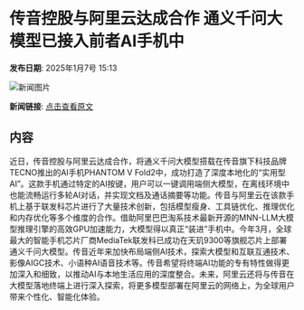 # 传音控股与阿里云达成合作 通义千问大模型已接入前者AI手机中

**发布日期**: 2025年1月7号 15:13

![新闻图片](https://pic.chinaz.com/picmap/202310311416147098_0.jpg)

**新闻链接**: [点击查看原文](https://www.aibase.com/zh/news/14529)

## 内容

近日，传音控股与阿里云达成合作，将通义千问大模型搭载在传音旗下科技品牌TECNO推出的AI手机PHANTOM V Fold2中，成功打造了深度本地化的“实用型AI”。这款手机通过特定的AI按键，用户可以一键调用端侧大模型，在离线环境中也能流畅运行多轮AI对话，并实现文档及通话摘要等功能。传音与阿里云在该款手机上基于联发科芯片进行了大量技术创新，包括模型瘦身、工具链优化、推理优化和内存优化等多个维度的合作。借助阿里巴巴淘系技术最新开源的MNN-LLM大模型推理引擎的高效GPU加速能力，大模型得以真正“装进”手机中。今年3月，全球最大的智能手机芯片厂商MediaTek联发科已成功在天玑9300等旗舰芯片上部署通义千问大模型。传音近年来加快布局端侧AI技术，探索大模型和互联互通技术、影像AIGC技术、小语种AI语音技术等。传音希望将终端AI功能的专有特性做得更加深入和细致，以推动AI与本地生活应用的深度整合。未来，阿里云还将与传音在大模型落地终端上进行深入探索，将更多模型部署在阿里云的网络上，为全球用户带来个性化、智能化体验。
